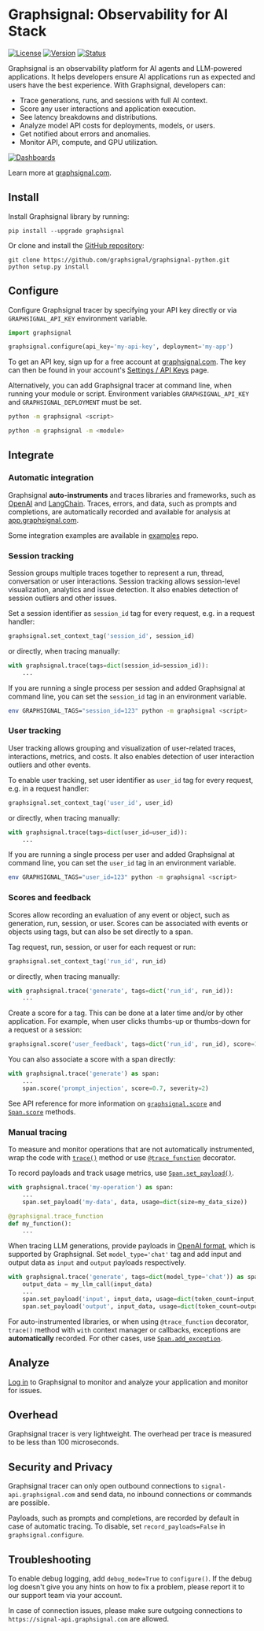 # Graphsignal: Observability for AI Stack

[![License](http://img.shields.io/github/license/graphsignal/graphsignal-python)](https://github.com/graphsignal/graphsignal-python/blob/main/LICENSE)
[![Version](https://img.shields.io/github/v/tag/graphsignal/graphsignal-python?label=version)](https://github.com/graphsignal/graphsignal-python)
[![Status](https://img.shields.io/uptimerobot/status/m787882560-d6b932eb0068e8e4ade7f40c?label=SaaS%20status)](https://stats.uptimerobot.com/gMBNpCqqqJ)


Graphsignal is an observability platform for AI agents and LLM-powered applications. It helps developers ensure AI applications run as expected and users have the best experience. With Graphsignal, developers can:

* Trace generations, runs, and sessions with full AI context.
* Score any user interactions and application execution.
* See latency breakdowns and distributions.
* Analyze model API costs for deployments, models, or users.
* Get notified about errors and anomalies.
* Monitor API, compute, and GPU utilization.

[![Dashboards](https://graphsignal.com/external/screencast-dashboards.gif)](https://graphsignal.com/)

Learn more at [graphsignal.com](https://graphsignal.com).


## Install

Install Graphsignal library by running:

```
pip install --upgrade graphsignal
```

Or clone and install the [GitHub repository](https://github.com/graphsignal/graphsignal-python):

```
git clone https://github.com/graphsignal/graphsignal-python.git
python setup.py install
```


## Configure

Configure Graphsignal tracer by specifying your API key directly or via `GRAPHSIGNAL_API_KEY` environment variable.

```python
import graphsignal

graphsignal.configure(api_key='my-api-key', deployment='my-app')
```

To get an API key, sign up for a free account at [graphsignal.com](https://graphsignal.com). The key can then be found in your account's [Settings / API Keys](https://app.graphsignal.com/settings/api-keys) page.

Alternatively, you can add Graphsignal tracer at command line, when running your module or script. Environment variables `GRAPHSIGNAL_API_KEY` and `GRAPHSIGNAL_DEPLOYMENT` must be set.

```bash
python -m graphsignal <script>
```

```bash
python -m graphsignal -m <module>
```

## Integrate

### Automatic integration

Graphsignal **auto-instruments** and traces libraries and frameworks, such as [OpenAI](https://graphsignal.com/docs/integrations/openai/) and [LangChain](https://graphsignal.com/docs/integrations/langchain/). Traces, errors, and data, such as prompts and completions, are automatically recorded and available for analysis at [app.graphsignal.com](https://app.graphsignal.com/).

Some integration examples are available in [examples](https://github.com/graphsignal/examples) repo.


### Session tracking

Session groups multiple traces together to represent a run, thread, conversation or user interactions. Session tracking allows session-level visualization, analytics and issue detection. It also enables detection of session outliers and other issues.

Set a session identifier as `session_id` tag for every request, e.g. in a request handler:

```python
graphsignal.set_context_tag('session_id', session_id)
```

or directly, when tracing manually:

```python
with graphsignal.trace(tags=dict(session_id=session_id)):
    ...
```

If you are running a single process per session and added Graphsignal at command line, you can set the `session_id` tag in an environment variable.

```bash
env GRAPHSIGNAL_TAGS="session_id=123" python -m graphsignal <script>
```

### User tracking

User tracking allows grouping and visualization of user-related traces, interactions, metrics, and costs. It also enables detection of user interaction outliers and other events.

To enable user tracking, set user identifier as `user_id` tag for every request, e.g. in a request handler:

```python
graphsignal.set_context_tag('user_id', user_id)
```

or directly, when tracing manually:

```python
with graphsignal.trace(tags=dict(user_id=user_id)):
    ...
```

If you are running a single process per user and added Graphsignal at command line, you can set the `user_id` tag in an environment variable.

```bash
env GRAPHSIGNAL_TAGS="user_id=123" python -m graphsignal <script>
```


### Scores and feedback

Scores allow recording an evaluation of any event or object, such as generation, run, session, or user. Scores can be associated with events or objects using tags, but can also be set directly to a span.

Tag request, run, session, or user for each request or run:

```python
graphsignal.set_context_tag('run_id', run_id)
```

or directly, when tracing manually:

```python
with graphsignal.trace('generate', tags=dict('run_id', run_id)):
    ...
```

Create a score for a tag. This can be done at a later time and/or by other application. For example, when user clicks thumbs-up or thumbs-down for a request or a session:

```python
graphsignal.score('user_feedback', tags=dict('run_id', run_id), score=1, comment=user_comment)
```

You can also associate a score with a span directly:

```python
with graphsignal.trace('generate') as span:
    ...
    span.score('prompt_injection', score=0.7, severity=2)

```

See API reference for more information on [`graphsignal.score`](https://graphsignal.com/docs/reference/python-api/#graphsignalscore) and [`Span.score`](https://graphsignal.com/docs/reference/python-api/#graphsignalspanscore) methods.


### Manual tracing

To measure and monitor operations that are not automatically instrumented, wrap the code with [`trace()`](https://graphsignal.com/docs/reference/python-api/#graphsignaltrace) method or use [`@trace_function`](https://graphsignal.com/docs/reference/python-api/#graphsignaltrace_function) decorator.

To record payloads and track usage metrics, use [`Span.set_payload()`](https://graphsignal.com/docs/reference/python-api/#graphsignalspanset_payload). 

```python
with graphsignal.trace('my-operation') as span:
    ...
    span.set_payload('my-data', data, usage=dict(size=my_data_size))
```

```python
@graphsignal.trace_function
def my_function():
    ...
```

When tracing LLM generations, provide payloads in [OpenAI format](https://platform.openai.com/docs/api-reference/chat), which is supported by Graphsignal. Set `model_type='chat'` tag and add input and output data as `input` and `output` payloads respectively.

```python
with graphsignal.trace('generate', tags=dict(model_type='chat')) as span:
    output_data = my_llm_call(input_data)
    ...
    span.set_payload('input', input_data, usage=dict(token_count=input_token_count))
    span.set_payload('output', input_data, usage=dict(token_count=output_token_count))
```

For auto-instrumented libraries, or when using `@trace_function` decorator, `trace()` method with `with` context manager or callbacks, exceptions are **automatically** recorded. For other cases, use [`Span.add_exception`](https://graphsignal.com/docs/reference/python-api/#graphsignalspanadd_exception).


## Analyze

[Log in](https://app.graphsignal.com/) to Graphsignal to monitor and analyze your application and monitor for issues.


## Overhead

Graphsignal tracer is very lightweight. The overhead per trace is measured to be less than 100 microseconds.


## Security and Privacy

Graphsignal tracer can only open outbound connections to `signal-api.graphsignal.com` and send data, no inbound connections or commands are possible.

Payloads, such as prompts and completions, are recorded by default in case of automatic tracing. To disable, set `record_payloads=False` in `graphsignal.configure`.


## Troubleshooting

To enable debug logging, add `debug_mode=True` to `configure()`. If the debug log doesn't give you any hints on how to fix a problem, please report it to our support team via your account.

In case of connection issues, please make sure outgoing connections to `https://signal-api.graphsignal.com` are allowed.
